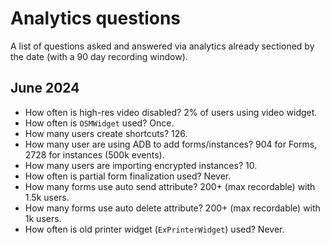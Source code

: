 # Analytics questions

A list of questions asked and answered via analytics already sectioned by the date (with a 90 day recording window).

## June 2024

- How often is high-res video disabled? 2% of users using video widget.
- How often is `OSMWidget` used? Once.
- How many users create shortcuts? 126.
- How many user are using ADB to add forms/instances? 904 for Forms, 2728 for instances (500k events).
- How many users are importing encrypted instances? 10.
- How often is partial form finalization used? Never.
- How many forms use auto send attribute? 200+ (max recordable) with 1.5k users.
- How many forms use auto delete attribute? 200+ (max recordable) with 1k users.
- How often is old printer widget (`ExPrinterWidget`) used? Never.
